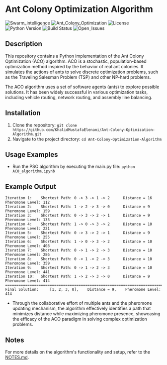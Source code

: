 # Ant Colony Optimization Algorithm
![Swarm_intelligence](https://img.shields.io/badge/Swarm%20intelligence%20-%20brown?style=plastic)
![Ant_Colony_Optimization](https://img.shields.io/badge/Ant_Colony_Optimization-2011-%20teal?style=plastic)
![License](https://img.shields.io/badge/license%20-%20MIT%20-%20darkred?style=plastic)
![Python Version](https://img.shields.io/badge/Python-3-%20teal?style=plastic)
![Build Status](https://img.shields.io/badge/build-passing-brightgreen)
![Open_Issues](https://img.shields.io/badge/Issues%20-%200%20-%20orange?style=plastic)

## Description
This repository contains a Python implementation of the Ant Colony Optimization (ACO) algorithm. ACO is a stochastic, population-based optimization method inspired by the behavior of real ant colonies. It simulates the actions of ants to solve discrete optimization problems, such as the Traveling Salesman Problem (TSP) and other NP-hard problems.

The ACO algorithm uses a set of software agents (ants) to explore possible solutions. It has been widely successful in various optimization tasks, including vehicle routing, network routing, and assembly line balancing.

## Installation
1. Clone the repository: `git clone https://github.com/KhalidMustafaElenani/Ant-Colony-Optimization-Algorithm.git`
2. Navigate to the project directory: `cd Ant-Colony-Optimization-Algorithm`

## Usage Examples
  - Run the PSO algorithm by executing the main.py file: `python ACO_algorithm.ipynb`

## Example Output
```
Iteration 1: 	Shortest Path: 0 -> 3 -> 1 -> 2      Distance = 16 		Pheromone Level: 112
Iteration 2: 	Shortest Path: 1 -> 2 -> 3 -> 0      Distance = 9 		Pheromone Level: 159
Iteration 3: 	Shortest Path: 0 -> 3 -> 2 -> 1      Distance = 9 		Pheromone Level: 133
Iteration 4: 	Shortest Path: 1 -> 0 -> 3 -> 2      Distance = 10 		Pheromone Level: 221
Iteration 5: 	Shortest Path: 0 -> 3 -> 2 -> 1      Distance = 9 		Pheromone Level: 255
Iteration 6: 	Shortest Path: 1 -> 0 -> 3 -> 2      Distance = 10 		Pheromone Level: 408
Iteration 7: 	Shortest Path: 0 -> 1 -> 2 -> 3      Distance = 10 		Pheromone Level: 286
Iteration 8: 	Shortest Path: 0 -> 1 -> 2 -> 3      Distance = 10 		Pheromone Level: 359
Iteration 9: 	Shortest Path: 0 -> 1 -> 2 -> 3      Distance = 10 		Pheromone Level: 441
Iteration 10: 	Shortest Path: 1 -> 2 -> 3 -> 0      Distance = 9 		Pheromone Level: 414
==============================================================================================================
Final Solution: 	[1, 2, 3, 0],    Distance = 9, 	  Pheromone Level: 414
```
  - Through the collaborative effort of multiple ants and the pheromone updating mechanism, the algorithm effectively identifies a path that minimizes distance while maximizing pheromone presence, showcasing the efficacy of the ACO paradigm in solving complex optimization problems.

## Notes
For more details on the algorithm's functionality and setup, refer to the [NOTES.md](NOTES.md).


